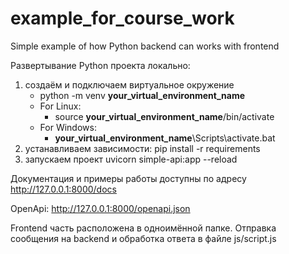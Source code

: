 # example_for_course_work
Simple example of how Python backend can works with frontend

Развертывание Python проекта локально:
1) создаём и подключаем виртуальное окружение
	- python -m venv **your_virtual_environment_name**
	- For Linux:
		- source **your_virtual_environment_name**/bin/activate
	- For Windows:
		- **your_virtual_environment_name**\Scripts\activate.bat
2) устанавливаем зависимости: pip install -r requirements 
3) запускаем проект uvicorn simple-api:app --reload

Документация и примеры работы доступны по адресу http://127.0.0.1:8000/docs

OpenApi: http://127.0.0.1:8000/openapi.json

Frontend часть расположена в одноимённой папке.
Отправка сообщения на backend и обработка ответа в файле js/script.js
